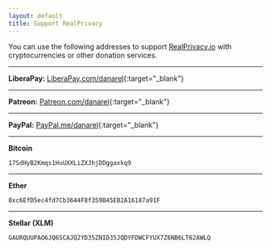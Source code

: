 ```yaml
---
layout: default
title: Support RealPrivacy
---
```


You can use the following addresses to support [RealPrivacy.io](https://realprivacy.io) with cryptocurrencies or other donation services.

-----------
**LiberaPay:** [LiberaPay.com/danarel](https://liberapay.com/danarel/){:target="_blank"}

-----------

**Patreon:** [Patreon.com/danarel](https://www.patreon.com/danarel/){:target="_blank"}

-----------

**PayPal:** [PayPal.me/danarel](https://www.paypal.me/danarel){:target="_blank"}

-----------

**Bitcoin**
```
17SdHyB2Kmqs1HuUXXLiZXJhjDDggaxkq9
```
-----------

**Ether**
```
0xc6EfD5ec4fd7Cb3644F8f359B45EB2A16187a91F
```
-----------

**Stellar (XLM)**
```
GAURQUUPAO6JQ6SCAJQ2YD35ZNID35JQDYFDWCFYUX7Z6NB6LT62AWLQ
```
